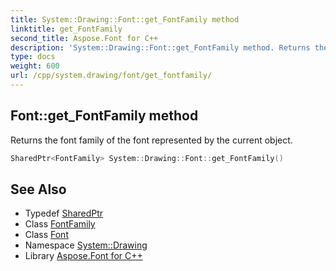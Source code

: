 ```yaml
---
title: System::Drawing::Font::get_FontFamily method
linktitle: get_FontFamily
second_title: Aspose.Font for C++
description: 'System::Drawing::Font::get_FontFamily method. Returns the font family of the font represented by the current object in C++.'
type: docs
weight: 600
url: /cpp/system.drawing/font/get_fontfamily/
---
```

## Font::get_FontFamily method


Returns the font family of the font represented by the current object.

```cpp
SharedPtr<FontFamily> System::Drawing::Font::get_FontFamily()
```

## See Also

* Typedef [SharedPtr](../../../system/sharedptr/)
* Class [FontFamily](../../fontfamily/)
* Class [Font](../)
* Namespace [System::Drawing](../../)
* Library [Aspose.Font for C++](../../../)
